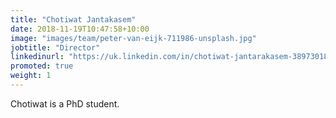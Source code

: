 ```yaml
---
title: "Chotiwat Jantakasem"
date: 2018-11-19T10:47:58+10:00
image: "images/team/peter-van-eijk-711986-unsplash.jpg"
jobtitle: "Director"
linkedinurl: "https://uk.linkedin.com/in/chotiwat-jantarakasem-389730186?original_referer=https%3A%2F%2Fwww.google.com%2F"
promoted: true
weight: 1
---
```


Chotiwat is a PhD student.
